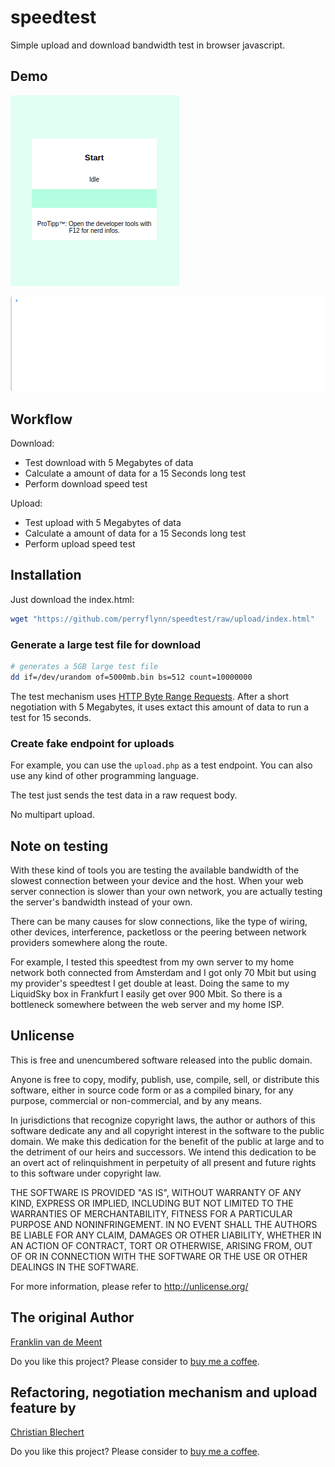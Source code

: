 # speedtest

Simple upload and download bandwidth test in browser javascript.

## Demo

![Demo](demo.gif)

![Demo Dev](demo-dev.gif)

## Workflow

Download:

- Test download with 5 Megabytes of data
- Calculate a amount of data for a 15 Seconds long test
- Perform download speed test

Upload:

- Test upload with 5 Megabytes of data
- Calculate a amount of data for a 15 Seconds long test
- Perform upload speed test

## Installation

Just download the index.html:

```sh
wget "https://github.com/perryflynn/speedtest/raw/upload/index.html"
```

### Generate a large test file for download

```sh
# generates a 5GB large test file
dd if=/dev/urandom of=5000mb.bin bs=512 count=10000000
```

The test mechanism uses [HTTP Byte Range Requests](https://developer.mozilla.org/en-US/docs/Web/HTTP/Range_requests).
After a short negotiation with 5 Megabytes, it uses extact this amount
of data to run a test for 15 seconds.

### Create fake endpoint for uploads

For example, you can use the `upload.php` as a test endpoint.
You can also use any kind of other programming language.

The test just sends the test data in a raw request body.

No multipart upload.

## Note on testing

With these kind of tools you are testing the available bandwidth of
the slowest connection between your device and the host. When your web
server connection is slower than your own network, you are actually
testing the server's bandwidth instead of your own.

There can be many causes for slow connections, like the type of wiring,
other devices, interference, packetloss or the peering between network
providers somewhere along the route.

For example, I tested this speedtest from my own server to my home
network both connected from Amsterdam and I got only 70 Mbit but using
my provider's speedtest I get double at least. Doing the same to my
LiquidSky box in Frankfurt I easily get over 900 Mbit. So there is a
bottleneck somewhere between the web server and my home ISP.

## Unlicense

This is free and unencumbered software released into the public domain.

Anyone is free to copy, modify, publish, use, compile, sell, or
distribute this software, either in source code form or as a compiled
binary, for any purpose, commercial or non-commercial, and by any
means.

In jurisdictions that recognize copyright laws, the author or authors
of this software dedicate any and all copyright interest in the
software to the public domain. We make this dedication for the benefit
of the public at large and to the detriment of our heirs and
successors. We intend this dedication to be an overt act of
relinquishment in perpetuity of all present and future rights to this
software under copyright law.

THE SOFTWARE IS PROVIDED "AS IS", WITHOUT WARRANTY OF ANY KIND,
EXPRESS OR IMPLIED, INCLUDING BUT NOT LIMITED TO THE WARRANTIES OF
MERCHANTABILITY, FITNESS FOR A PARTICULAR PURPOSE AND NONINFRINGEMENT.
IN NO EVENT SHALL THE AUTHORS BE LIABLE FOR ANY CLAIM, DAMAGES OR
OTHER LIABILITY, WHETHER IN AN ACTION OF CONTRACT, TORT OR OTHERWISE,
ARISING FROM, OUT OF OR IN CONNECTION WITH THE SOFTWARE OR THE USE OR
OTHER DEALINGS IN THE SOFTWARE.

For more information, please refer to <http://unlicense.org/>

## The original Author

[Franklin van de Meent](https://fra.nkl.in)

Do you like this project?
Please consider to [buy me a coffee](https://ko-fi.com/franklin).

## Refactoring, negotiation mechanism and upload feature by

[Christian Blechert](https://serverless.industries/)

Do you like this project?
Please consider to [buy me a coffee](https://www.paypal.me/perryflynn).
